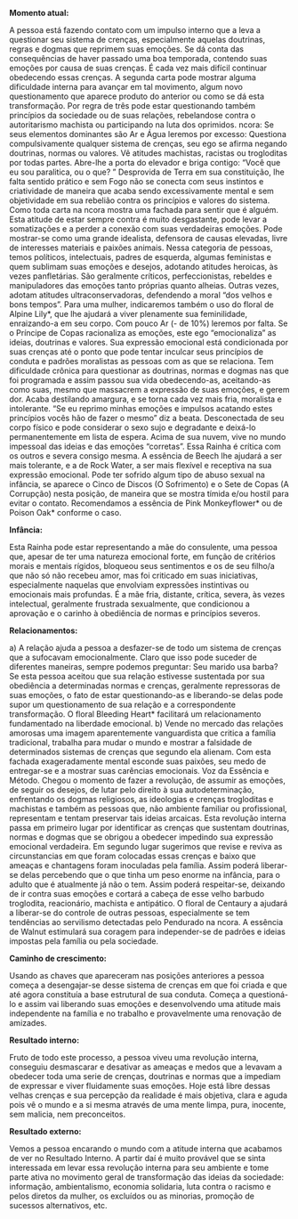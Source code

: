 **Momento atual:**

 A pessoa está fazendo contato com um impulso interno que a leva a questionar seu sistema de crenças, especialmente aquelas doutrinas, regras e dogmas que reprimem suas emoções. Se dá conta das consequências de haver passado uma boa temporada, contendo suas emoções por causa de suas crenças. É cada vez mais difícil continuar obedecendo essas crenças. A segunda carta pode mostrar alguma dificuldade interna para avançar em tal movimento, algum novo questionamento que aparece produto do anterior ou como se dá esta transformação. Por regra de três pode estar questionando também princípios da sociedade ou de suas relações, rebelandose contra o autoritarismo machista ou participando na luta dos oprimidos.  ncora: Se seus elementos dominantes são Ar e Água leremos por excesso: Questiona compulsivamente qualquer sistema de crenças, seu ego se afirma negando doutrinas, normas ou valores. Vê atitudes machistas, racistas ou trogloditas por todas partes. Abre-lhe a porta do elevador e briga contigo: “Você que eu sou paralitica, ou o que? ” Desprovida de Terra em sua constituição, lhe falta sentido prático e sem Fogo não se conecta com seus instintos e criatividade de maneira que acaba sendo excessivamente mental e sem objetividade em sua rebelião contra os princípios e valores do sistema. Como toda carta na  ncora mostra uma fachada para sentir que é alguém. Esta atitude de estar sempre contra é muito desgastante, pode levar a somatizações e a perder a conexão com suas verdadeiras emoções. Pode mostrar-se como uma grande idealista, defensora de causas elevadas, livre de interesses materiais e paixões animais. Nessa categoria de pessoas, temos políticos, intelectuais, padres de esquerda, algumas feministas e quem sublimam suas emoções e desejos, adotando atitudes heroicas, às vezes panfletárias. São geralmente críticos, perfeccionistas, rebeldes e manipuladores das emoções tanto próprias quanto alheias. Outras vezes, adotam atitudes ultraconservadoras, defendendo a moral “dos velhos e bons tempos”. Para uma mulher, indicaremos também o uso do floral de Alpine Lily*, que lhe ajudará a viver plenamente sua feminilidade, enraizando-a em seu corpo. Com pouco Ar (- de 10%) leremos por falta. Se o Príncipe de Copas racionaliza as emoções, este ego “emocionaliza” as ideias, doutrinas e valores. Sua expressão emocional está condicionada por suas crenças até o ponto que pode tentar inculcar seus princípios de conduta e padrões moralistas as pessoas com as que se relaciona. Tem dificuldade crônica para questionar as doutrinas, normas e dogmas nas que foi programada e assim passou sua vida obedecendo-as, aceitando-as como suas, mesmo que massacrem a expressão de suas emoções, e gerem dor. Acaba destilando amargura, e se torna cada vez mais fria, moralista e intolerante. “Se eu reprimo minhas emoções e impulsos acatando estes princípios vocês hão de fazer o mesmo” diz a beata. Desconectada de seu corpo físico e pode considerar o sexo sujo e degradante e deixá-lo permanentemente em lista de espera. Acima de sua nuvem, vive no mundo impessoal das ideias e das emoções “corretas”. Essa Rainha é crítica com os outros e severa consigo mesma. A essência de Beech lhe ajudará a ser mais tolerante, e a de Rock Water, a ser mais flexível e receptiva na sua expressão emocional. Pode ter sofrido algum tipo de abuso sexual na infância, se aparece o Cinco de Discos (O Sofrimento) e o Sete de Copas (A Corrupção) nesta posição, de maneira que se mostra tímida e/ou hostil para evitar o contato. Recomendamos a essência de Pink Monkeyflower* ou de Poison Oak* conforme o caso. 


**Infância:**

 Esta Rainha pode estar representando a mãe do consulente, uma pessoa que, apesar de ter uma natureza emocional forte, em função de critérios morais e mentais rígidos, bloqueou seus sentimentos e os de seu filho/a que não só não recebeu amor, mas foi criticado em suas iniciativas, especialmente naquelas que envolviam expressões instintivas ou emocionais mais profundas. É a mãe fria, distante, crítica, severa, às vezes intelectual, geralmente frustrada sexualmente, que condicionou a aprovação e o carinho à obediência de normas e princípios severos. 


**Relacionamentos:**

 a) A relação ajuda a pessoa a desfazer-se de todo um sistema de crenças que a sufocavam emocionalmente. Claro que isso pode suceder de diferentes maneiras, sempre podemos preguntar: Seu marido usa barba? Se esta pessoa aceitou que sua relação estivesse sustentada por sua obediência a determinadas normas e crenças, geralmente repressoras de suas emoções, o fato de estar questionando-as e liberando-se delas pode supor um questionamento de sua relação e a correspondente transformação. O floral Bleeding Heart* facilitará um relacionamento fundamentado na liberdade emocional. b) Vende no mercado das relações amorosas uma imagem aparentemente vanguardista que critica a família tradicional, trabalha para mudar o mundo e mostrar a falsidade de determinados sistemas de crenças que segundo ela alienam. Com esta fachada exageradamente mental esconde suas paixões, seu medo de entregar-se e a mostrar suas carências emocionais. Voz da Essência e Método. Chegou o momento de fazer a revolução, de assumir as emoções, de seguir os desejos, de lutar pelo direito à sua autodeterminação, enfrentando os dogmas religiosos, as ideologias e crenças trogloditas e machistas e também as pessoas que, não ambiente familiar ou profissional, representam e tentam preservar tais ideias arcaicas. Esta revolução interna passa em primeiro lugar por identificar as crenças que sustentam doutrinas, normas e dogmas que se obrigou a obedecer impedindo sua expressão emocional verdadeira. Em segundo lugar sugerimos que revise e reviva as circunstancias em que foram colocadas essas crenças e baixo que ameaças e chantagens foram inoculadas pela família. Assim poderá liberar-se delas percebendo que o que tinha um peso enorme na infância, para o adulto que é atualmente já não o tem. Assim poderá respeitar-se, deixando de ir contra suas emoções e cortará a cabeça de esse velho barbudo troglodita, reacionário, machista e antipático. O floral de Centaury a ajudará a liberar-se do controle de outras pessoas, especialmente se tem tendências ao servilismo detectadas pelo Pendurado na  ncora. A essência de Walnut estimulará sua coragem para independer-se de padrões e ideias impostas pela família ou pela sociedade. 


**Caminho de crescimento:**

 Usando as chaves que apareceram nas posições anteriores a pessoa começa a desengajar-se desse sistema de crenças em que foi criada e que até agora constituía a base estrutural de sua conduta. Começa a questioná-lo e assim vai liberando suas emoções e desenvolvendo uma atitude mais independente na família e no trabalho e provavelmente uma renovação de amizades. 


**Resultado interno:**

 Fruto de todo este processo, a pessoa viveu uma revolução interna, conseguiu desmascarar e desativar as ameaças e medos que a levavam a obedecer toda uma serie de crenças, doutrinas e normas que a impediam de expressar e viver fluidamente suas emoções. Hoje está libre dessas velhas crenças e sua percepção da realidade é mais objetiva, clara e aguda pois vê o mundo e a si mesma através de uma mente limpa, pura, inocente, sem malicia, nem preconceitos. 


**Resultado externo:**

 Vemos a pessoa encarando o mundo com a atitude interna que acabamos de ver no Resultado Interno. A partir daí é muito provável que se sinta interessada em levar essa revolução interna para seu ambiente e tome parte ativa no movimento geral de transformação das ideias da sociedade: informação, ambientalismo, economia solidaria, luta contra o racismo e pelos diretos da mulher, os excluídos ou as minorias, promoção de sucessos alternativos, etc. 
